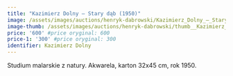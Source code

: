 ```yaml
---
title: "Kazimierz Dolny – Stary dąb (1950)"
image: /assets/images/auctions/henryk-dabrowski/Kazimierz_Dolny_–_Stary_dab_(1950).jpg
image-thumb: /assets/images/auctions/henryk-dabrowski/thumb__Kazimierz_Dolny_–_Stary_dab_(1950).jpg
price: '600' #price oryginal: 600
price-1: '300' #price oryginal: 300
identifier: Kazimierz Dolny
---
```


Studium malarskie z natury. Akwarela, karton 32x45 cm, rok 1950.